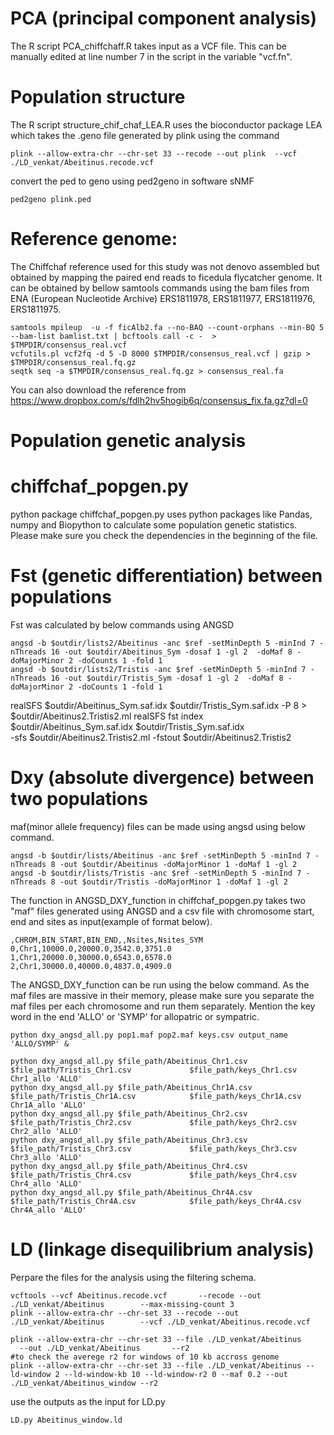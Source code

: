 # PCA (principal component analysis)
The R script PCA_chiffchaff.R takes input as a VCF file. This can be manually edited at line number 7 in the script in the variable "vcf.fn". 
# Population structure
The R script structure_chif_chaf_LEA.R uses the bioconductor package LEA which takes the .geno file generated by plink using the command 
```
plink --allow-extra-chr --chr-set 33 --recode --out plink  --vcf ./LD_venkat/Abeitinus.recode.vcf 
```
convert the ped to geno using ped2geno in software sNMF 
```
ped2geno plink.ped 
```
# Reference genome:
The Chiffchaf  reference used for this study was not denovo assembled but obtained by mapping the paired end reads to ficedula flycatcher genome. It can be obtained by bellow samtools commands using the bam files from ENA (European Nucleotide Archive) ERS1811978, ERS1811977, ERS1811976, ERS1811975. 
```
samtools mpileup  -u -f ficAlb2.fa --no-BAQ --count-orphans --min-BQ 5 --bam-list bamlist.txt | bcftools call -c -  > $TMPDIR/consensus_real.vcf
vcfutils.pl vcf2fq -d 5 -D 8000 $TMPDIR/consensus_real.vcf | gzip >  $TMPDIR/consensus_real.fq.gz
seqtk seq -a $TMPDIR/consensus_real.fq.gz > consensus_real.fa
```
You can also download the reference from https://www.dropbox.com/s/fdlh2hv5hogib6q/consensus_fix.fa.gz?dl=0
# Population genetic analysis 
# chiffchaf_popgen.py
python package chiffchaf_popgen.py uses python packages like Pandas, numpy and Biopython to calculate some population genetic statistics. Please make sure you check the dependencies in the beginning of the file. 
# Fst (genetic differentiation) between populations
Fst was calculated by below commands using ANGSD
```
angsd -b $outdir/lists2/Abeitinus -anc $ref -setMinDepth 5 -minInd 7 -nThreads 16 -out $outdir/Abeitinus_Sym -dosaf 1 -gl 2  -doMaf 8 -doMajorMinor 2 -doCounts 1 -fold 1 
angsd -b $outdir/lists2/Tristis -anc $ref -setMinDepth 5 -minInd 7 -nThreads 16 -out $outdir/Tristis_Sym -dosaf 1 -gl 2  -doMaf 8 -doMajorMinor 2 -doCounts 1 -fold 1
```

realSFS  $outdir/Abeitinus_Sym.saf.idx $outdir/Tristis_Sym.saf.idx -P 8 > $outdir/Abeitinus2.Tristis2.ml
realSFS fst index $outdir/Abeitinus_Sym.saf.idx $outdir/Tristis_Sym.saf.idx \
-sfs $outdir/Abeitinus2.Tristis2.ml -fstout $outdir/Abeitinus2.Tristis2


# Dxy (absolute divergence) between two populations

maf(minor allele frequency) files can be made using angsd using below command. 

```
angsd -b $outdir/lists/Abeitinus -anc $ref -setMinDepth 5 -minInd 7 -nThreads 8 -out $outdir/Abeitinus -doMajorMinor 1 -doMaf 1 -gl 2 
angsd -b $outdir/lists/Tristis -anc $ref -setMinDepth 5 -minInd 7 -nThreads 8 -out $outdir/Tristis -doMajorMinor 1 -doMaf 1 -gl 2 
```

The function in ANGSD_DXY_function in chiffchaf_popgen.py takes two "maf" files generated using ANGSD and a csv file with chromosome start, end and sites as input(example of format below).

```
,CHROM,BIN_START,BIN_END,,Nsites,Nsites_SYM
0,Chr1,10000.0,20000.0,3542.0,3751.0
1,Chr1,20000.0,30000.0,6543.0,6578.0
2,Chr1,30000.0,40000.0,4837.0,4909.0
```

The ANGSD_DXY_function can be run using the below command. As the maf files are massive in their memory, please make sure you separate the maf files per each chromosome and run them separately. Mention the key word in the end 'ALLO' or 'SYMP' for allopatric or sympatric. 


```
python dxy_angsd_all.py pop1.maf pop2.maf keys.csv output_name 'ALLO/SYMP' &
```
```
python dxy_angsd_all.py $file_path/Abeitinus_Chr1.csv           $file_path/Tristis_Chr1.csv             $file_path/keys_Chr1.csv Chr1_allo 'ALLO' 
python dxy_angsd_all.py $file_path/Abeitinus_Chr1A.csv          $file_path/Tristis_Chr1A.csv            $file_path/keys_Chr1A.csv Chr1A_allo 'ALLO' 
python dxy_angsd_all.py $file_path/Abeitinus_Chr2.csv           $file_path/Tristis_Chr2.csv             $file_path/keys_Chr2.csv Chr2_allo 'ALLO' 
python dxy_angsd_all.py $file_path/Abeitinus_Chr3.csv           $file_path/Tristis_Chr3.csv             $file_path/keys_Chr3.csv Chr3_allo 'ALLO' 
python dxy_angsd_all.py $file_path/Abeitinus_Chr4.csv           $file_path/Tristis_Chr4.csv             $file_path/keys_Chr4.csv Chr4_allo 'ALLO' 
python dxy_angsd_all.py $file_path/Abeitinus_Chr4A.csv          $file_path/Tristis_Chr4A.csv            $file_path/keys_Chr4A.csv Chr4A_allo 'ALLO' 
```
# LD (linkage disequilibrium analysis)
Perpare the files for the analysis using the filtering schema. 

```
vcftools --vcf Abeitinus.recode.vcf       --recode --out ./LD_venkat/Abeitinus        --max-missing-count 3
plink --allow-extra-chr --chr-set 33 --recode --out ./LD_venkat/Abeitinus        --vcf ./LD_venkat/Abeitinus.recode.vcf      
plink --allow-extra-chr --chr-set 33 --file ./LD_venkat/Abeitinus       --out ./LD_venkat/Abeitinus       --r2
#to check the averege r2 for windows of 10 kb accross genome
plink --allow-extra-chr --chr-set 33 --file ./LD_venkat/Abeitinus --ld-window 2 --ld-window-kb 10 --ld-window-r2 0 --maf 0.2 --out ./LD_venkat/Abeitinus_window --r2
```
use the outputs as the input for LD.py
```
LD.py Abeitinus_window.ld
```


